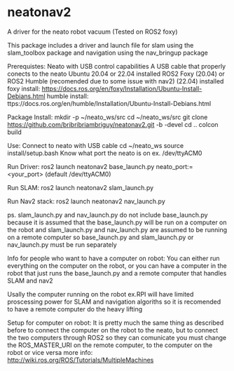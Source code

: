 # neatonav2
A driver for the neato robot vacuum (Tested on ROS2 foxy)

This package includes a driver and launch file for slam using the slam_toolbox package and navigation using the nav_bringup package

Prerequistes:
Neato with USB control capabilities
A USB cable that properly conects to the neato
Ubuntu 20.04 or 22.04 installed
ROS2 Foxy (20.04) or ROS2 Humble (recomended due to some issue with nav2) (22.04) installed
foxy install: https://docs.ros.org/en/foxy/Installation/Ubuntu-Install-Debians.html
humble install: ttps://docs.ros.org/en/humble/Installation/Ubuntu-Install-Debians.html

Package Install:
mkdir -p ~/neato_ws/src
cd ~/neato_ws/src
git clone https://github.com/bribribriambriguy/neatonav2.git -b <ros-distro>-devel
cd ..
colcon build

Use:
Connect to neato with USB cable
cd ~/neato_ws
source install/setup.bash
Know what port the neato is on ex. /dev/ttyACM0

Run Driver:
ros2 launch neatonav2 base_launch.py neato_port:=<your_port> (default /dev/ttyACM0)

Run SLAM:
ros2 launch neatonav2 slam_launch.py

Run Nav2 stack:
ros2 launch neatonav2 nav_launch.py

ps. slam_launch.py and nav_launch.py do not include base_launch.py because it is assumed that the base_launch.py will be run on a 
computer on the robot and slam_launch.py and nav_launch.py are assumed to be running on a remote computer so base_launch.py and slam_launch.py
or nav_launch.py must be run separately

Info for people who want to have a computer on robot:
You can either run everything on the computer on the robot, or you can have a computer in the robot that just runs the base_launch.py
and a remote computer that handles SLAM and nav2

Usally the computer running on the robot ex.RPI will have limited proscessing power for SLAM and navigation algoriths so it is recomended to have a
remote computer do the heavy lifting

Setup for computer on robot:
It is pretty much the same thing as described before to connect the computer on the robot to the neato, but to connect the two computers through ROS2
so they can comunicate you must change the ROS_MASTER_URI on the remote computer, to the computer on the robot or vice versa
more info: http://wiki.ros.org/ROS/Tutorials/MultipleMachines


